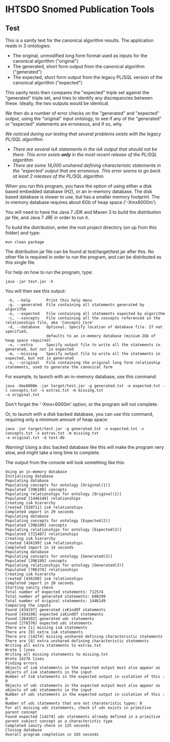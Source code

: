 IHTSDO Snomed Publication Tools
===============================

Test
----

This is a sanity test for the canonical algorithm results. The application reads in 3 ontologies:
- The original, unmodified long form format used as inputs for the canonical algorithm ("original")
- The generated, short form output from the canonical algorithm ("generated")
- The expected, short form output from the legacy PL/SQL version of the canonical algorithm ("expected")

This sanity tests then compares the "expected" triple set against the "generated" triple set, and tries to identify any discrepancies between these. Ideally, the two outputs would be identical. 

We then do a number of error checks on the "generated" and "expected" output, using the "original" input ontology, to see if any of the "generated" or "expected" statements are erroneous, and if so, why.

*We noticed during our testing that several problems exists with the legacy PL/SQL algorithm:*
- *There are several isA statements in the isA output that should not be there. This error exists **only** in the most recent release of the PL/SQL algorithm*
- *There are some 14,000 unshared defining characteristic statements in the "expected' output that are erroneous. This error seems to go back at least 2 releases of the PL/SQL algorithm.*

When you run this program, you have the option of using either a disk based embedded database (H2), or an in-memory database. The disk based database is slower to use, but has a smaller memory footprint. The in-memory database requires about 6Gb of heap space ('-Xmx6000m').

You will need to have the Java 7 JDK and Maven 3 to build the distribution jar file, and Java 7 JRE in order to run it.

To build the distribution, enter the root project directory (on up from this folder) and type:

    mvn clean package

The distribution jar file can be found at test/target/test.jar after this. No other file is required in order to run the program, and can be distributed as this single file.

For help on how to run the program, type:

    java -jar test.jar -h

You will then see this output:

     -h, --help       Print this help menu
     -g. --generated  File containing all statements generated by algorithm
     -e, --expected   File containing all statements expected by algorithm
     -c, --concepts   File containing all the concepts referenced in the relationships file, aka 'Concepts_Core'
     -d, --database   Optional. Specify location of database file. If not specified, 
                      defaults to an in-memory database (minium 2Gb of heap space required)
     -x, --extra      Specify output file to write all the statements in generated, but not in expected
     -m, --missing    Specify output file to write all the statements in expected, but not in generated
     -o, --original   File containing the original long form relatioship statements, used to generate the canonical form

For example, to launch with an in-memory database, use this command:

    java -Xmx6000m -jar target/test.jar -g generated.txt -e expected.txt -c concepts.txt -x extras.txt -m missing.txt 
    -o original.txt 
    
Don't forget the '-Xmx=6000m' option, or the program will not complete.

Or, to launch with a disk backed database, you can use this command, requiring only a minimum amount of heap space:

    java -jar target/test.jar -g generated.txt -e expected.txt -c concepts.txt -x extras.txt -m missing.txt 
    -o original.txt -d test-db
    
Warning! Using a disc backed database like this will make the program very slow, and might take a long time to complete.

The output from the console will look something like this:

    Using an in-memory database
    Initialising database
    Populating database
    Populating concepts for ontology [Original(1)]
    Populated [396109] concepts
    Populating relationships for ontology [Original(1)]
    Populated [1446149] relationships
    Creating isA hierarchy
    Created [539711] isA relationships
    Completed import in 29 seconds
    Populating database
    Populating concepts for ontology [Expected(2)]
    Populated [396109] concepts
    Populating relationships for ontology [Expected(2)]
    Populated [721487] relationships
    Creating isA hierarchy
    Created [434199] isA relationships
    Completed import in 14 seconds
    Populating database
    Populating concepts for ontology [Generated(3)]
    Populated [396109] concepts
    Populating relationships for ontology [Generated(3)]
    Populated [706374] relationships
    Creating isA hierarchy
    Created [434198] isA relationships
    Completed import in 20 seconds
    Starting sanity check
    Total number of expected statements: 712574
    Total number of generated statements: 698299
    Total number of original statements: 1446149
    Comparing the inputs
    Found [434197] generated isKindOf statements
    Found [434198] expected isKindOf statements
    Found [264102] generated udc statements
    Found [278376] expected udc statements
    There are [1] missing isA statements
    There are [0] extra isA statements
    There are [14274] missing unshared defining characteristic statements
    There are [0] extra unshared defining characteristic statements
    Writing all extra statements to extras.txt
    Wrote 1 lines
    Writing all missing statements to missing.txt
    Wrote 14276 lines
    Finding errors
    Objects of isA statements in the expected output must also appear as objects of isA statements in the input
    Number of IsA statements in the expected output in violation of this : 0
    Objects of udc statements in the expected output must also appear as objects of udc statements in the input
    Number of udc statements in the expected output in violation of this : 0
    Number of udc statements that are not charateristic types: 0
    For all missing udc statements, check if udc exists in primitive parent concept
    Found expected [14274] udc statements already defined in a primitive parent subject concept as a characteristic type
    Completed sanity check in 125 seconds
    Closing database
    Overall program completion in 193 seconds
    


